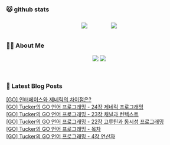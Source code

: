 
###  🐱 github stats  

<div id="main" align="center">
    <img src="https://github-readme-stats.vercel.app/api?username=peterica&count_private=true&show_icons=true&theme=radical"
        style="height: auto; margin-left: 20px; margin-right: 20px; padding: 10px;"/>
    <img src="https://github-readme-stats.vercel.app/api/top-langs/?username=peterica&layout=compact"   
        style="height: auto; margin-left: 20px; margin-right: 20px; padding: 10px;"/>
</div>

###  💁‍♀️ About Me  
<p align="center">
    <a href="https://peterica.tistory.com/"><img src="https://img.shields.io/badge/Blog-FF5722?style=flat-square&logo=Blogger&logoColor=white"/></a>
    <a href="mailto:ilovefran.ofm@gmail.com"><img src="https://img.shields.io/badge/Gmail-d14836?style=flat-square&logo=Gmail&logoColor=white&link=ilovefran.ofm@gmail.com"/></a>
</p>

<br>

### 📕 Latest Blog Posts   

<a href ="https://peterica.tistory.com/912"> [GO] 인터페이스와 제네릭의 차이점은? </a> <br>
<a href ="https://peterica.tistory.com/911"> [GO] Tucker의 GO 언어 프로그래밍 - 24장 제네릭 프로그래밍 </a> <br>
<a href ="https://peterica.tistory.com/910"> [GO] Tucker의 GO 언어 프로그래밍 - 23장 채널과 컨텍스트 </a> <br>
<a href ="https://peterica.tistory.com/909"> [GO] Tucker의 GO 언어 프로그래밍 - 22장 고루틴과 동시성 프로그래밍 </a> <br>
<a href ="https://peterica.tistory.com/908"> [GO] Tucker의 GO 언어 프로그래밍 - 목차 </a> <br>
<a href ="https://peterica.tistory.com/905"> [GO] Tucker의 GO 언어 프로그래밍 - 4장 연산자 </a> <br>
